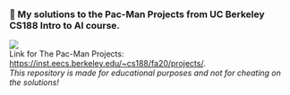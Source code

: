 ### :ghost: My solutions to the Pac-Man Projects from UC Berkeley CS188 Intro to AI course.
![](https://inst.eecs.berkeley.edu/~cs188/fa20/assets/images/pacman_game.gif)  
Link for The Pac-Man Projects: https://inst.eecs.berkeley.edu/~cs188/fa20/projects/.  
*This repository is made for educational purposes and not for cheating on the solutions!*
